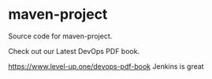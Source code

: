 # maven-project
Source code for maven-project.

Check out our Latest DevOps PDF book.

https://www.level-up.one/devops-pdf-book
Jenkins is great
